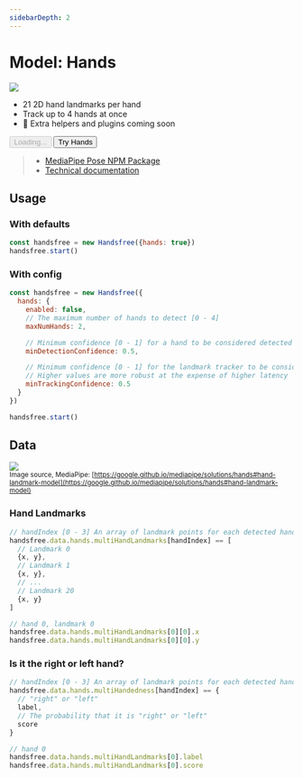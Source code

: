 ```yaml
---
sidebarDepth: 2
---
```

# Model: Hands

<div class="window mb-md">
  <div class="window-body">
    <div class="row">
      <div class="col-6">
        <img src="https://media0.giphy.com/media/y4S6WFaCUWvqHL7UA8/giphy.gif" />
      </div>
      <div class="col-6">
        <ul>
          <li>21 2D hand landmarks per hand</li>
          <li>Track up to 4 hands at once</li>
          <li>📅 Extra helpers and plugins coming soon</li>
        </ul>
        <div>
          <HandsfreeToggle class="full-width handsfree-hide-when-started-without-hands" text-off="Try Hands" text-on="Stop Hands" :opts="demoOpts" />
          <button class="handsfree-show-when-started-without-hands handsfree-show-when-loading" disabled><Fa-Spinner spin /> Loading...</button>
          <button class="handsfree-show-when-started-without-hands handsfree-hide-when-loading" @click="startDemo"><Fa-Video /> Try Hands</button>
        </div>
      </div>
    </div>
  </div>
</div>

> - [MediaPipe Pose NPM Package](https://www.npmjs.com/package/@mediapipe/hands)
> - [Technical documentation](https://google.github.io/mediapipe/solutions/hands.html)

## Usage

### With defaults

```js
const handsfree = new Handsfree({hands: true})
handsfree.start()
```

### With config

```js
const handsfree = new Handsfree({
  hands: {
    enabled: false,
    // The maximum number of hands to detect [0 - 4]
    maxNumHands: 2,

    // Minimum confidence [0 - 1] for a hand to be considered detected
    minDetectionConfidence: 0.5,

    // Minimum confidence [0 - 1] for the landmark tracker to be considered detected
    // Higher values are more robust at the expense of higher latency
    minTrackingConfidence: 0.5
  }
})

handsfree.start()
```

## Data

![](https://google.github.io/mediapipe/images/mobile/hand_landmarks.png)
<br><small>Image source, MediaPipe: [https://google.github.io/mediapipe/solutions/hands#hand-landmark-model](https://google.github.io/mediapipe/solutions/hands#hand-landmark-model)</small>

### Hand Landmarks

```js
// handIndex [0 - 3] An array of landmark points for each detected hands
handsfree.data.hands.multiHandLandmarks[handIndex] == [
  // Landmark 0
  {x, y},
  // Landmark 1
  {x, y},
  // ...
  // Landmark 20
  {x, y}
]

// hand 0, landmark 0
handsfree.data.hands.multiHandLandmarks[0][0].x
handsfree.data.hands.multiHandLandmarks[0][0].y
```

### Is it the right or left hand?

```js
// handIndex [0 - 3] An array of landmark points for each detected hands
handsfree.data.hands.multiHandedness[handIndex] == {
  // "right" or "left"
  label,
  // The probability that it is "right" or "left"
  score
}

// hand 0
handsfree.data.hands.multiHandLandmarks[0].label
handsfree.data.hands.multiHandLandmarks[0].score
```




<!-- Code -->
<script>
export default {
  data () {
    return {
      demoOpts: {
        weboji: false,
        hands: true,
        facemesh: false,
        pose: false,
        holistic: false
      }
    }
  },

  methods: {
    /**
     * Start the page with our preset options
     */
    startDemo () {
      this.$root.handsfree.update(this.demoOpts)
    }
  }
}
</script>